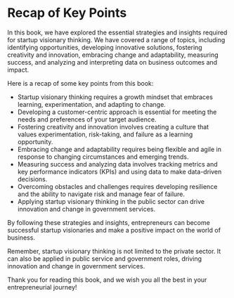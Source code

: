Recap of Key Points
==========================================

In this book, we have explored the essential strategies and insights required for startup visionary thinking. We have covered a range of topics, including identifying opportunities, developing innovative solutions, fostering creativity and innovation, embracing change and adaptability, measuring success, and analyzing and interpreting data on business outcomes and impact.

Here is a recap of some key points from this book:

* Startup visionary thinking requires a growth mindset that embraces learning, experimentation, and adapting to change.
* Developing a customer-centric approach is essential for meeting the needs and preferences of your target audience.
* Fostering creativity and innovation involves creating a culture that values experimentation, risk-taking, and failure as a learning opportunity.
* Embracing change and adaptability requires being flexible and agile in response to changing circumstances and emerging trends.
* Measuring success and analyzing data involves tracking metrics and key performance indicators (KPIs) and using data to make data-driven decisions.
* Overcoming obstacles and challenges requires developing resilience and the ability to navigate risk and manage fear of failure.
* Applying startup visionary thinking in the public sector can drive innovation and change in government services.

By following these strategies and insights, entrepreneurs can become successful startup visionaries and make a positive impact on the world of business.

Remember, startup visionary thinking is not limited to the private sector. It can also be applied in public service and government roles, driving innovation and change in government services.

Thank you for reading this book, and we wish you all the best in your entrepreneurial journey!
